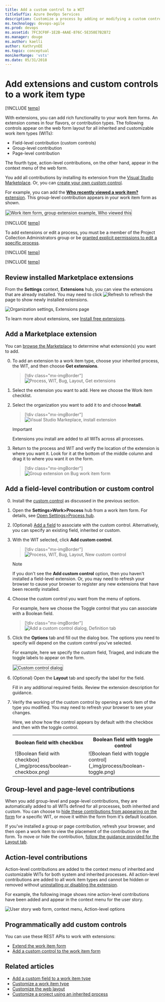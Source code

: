 ```yaml
---
title: Add a custom control to a WIT 
titleSuffix: Azure DevOps Services
description: Customize a process by adding or modifying a custom control for work item type when working in Azure DevOps Services
ms.technology: devops-agile
ms.prod: devops
ms.assetid: 7FC3CF0F-1E2B-4AAE-876C-5E358E7B2B72
ms.manager: douge
ms.author: kaelliauthor: KathrynEE
ms.topic: conceptual
monikerRange: 'vsts'
ms.date: 05/31/2018
---
```


# Add extensions and custom controls to a work item type 

[!INCLUDE [temp](../../../_shared/version-vsts-only.md)]

With extensions, you can add rich functionality to your work item forms. An extension comes in four flavors, or contribution types. The following controls appear on the web form layout for all inherited and customizable work item types (WITs):    
- Field-level contribution (custom controls) 
- Group-level contribution 
- Page-level contribution

The fourth type, action-level contributions, on the other hand, appear in the context menu of the web form.  

You add all contributions by installing its extension from the [Visual Studio Marketplace](https://marketplace.visualstudio.com/vsts). Or, you can [create your own custom control](../../../extend/get-started/node.md). 

For example, you can add the [**Who recently viewed a work item?** extension](https://marketplace.visualstudio.com/items?itemName=mmanela.vsts-workitem-recentlyviewed). This group-level contribution appears in your work item form as shown. 

<img src="_img/process/custom-controls-group-extension-example-who-recently-viewed.png" alt="Work item form, group extension example, Who viewed this" style="border: 2px solid #C3C3C3;" />


[!INCLUDE [temp](../_shared/process-prerequisites.md)] 

To add extensions or edit a process, you must be a member of the Project Collection Administrators group or be [granted explicit permissions to edit a specific process](../../../organizations/security/set-permissions-access-work-tracking.md#process-permissions).

[!INCLUDE [temp](../_shared/open-process-admin-context-ts.md)]

[!INCLUDE [temp](../_shared/automatic-update-project.md)] 


## Review installed Marketplace extensions   

From the **Settings** context, **Extensions** hub, you can view the extensions that are already installed. You may need to click ![Refresh](_img/process/custom-controls-refresh_extensions.png) to refresh the page to show newly installed extensions.  

![Organization settings, Extensions page](_img/process/custom-controls-extensions-admin-page-ts.png)   

To learn more about extensions, see [Install free extensions](../../../marketplace/install-vsts-extension.md).

<a id="add-extension">  </a>
## Add a Marketplace extension   

You can [browse the Marketplace](https://marketplace.visualstudio.com/search?term=control%20group%20tab%20page&target=vsts&category=Plan%20and%20track&hosting=cloud&sortBy=Relevance) to determine what extension(s) you want to add.

0. To add an extension to a work item type, choose your inherited process, the WIT, and then choose **Get extensions**.
 
	> [!div class="mx-imgBorder"]  
	> ![Process, WIT, Bug, Layout, Get extensions](_img/process/cprocess-choose-extensions.png) 

0. Select the extension you want to add. Here we choose the Work item checklist.

0. Select the organization you want to add it to and choose **Install**.  

	> [!div class="mx-imgBorder"]  
	> ![Visual Studio Markeplace, install extension](_img/process/cprocess-install-extension.png) 

	> [!IMPORTANT]  
	> Extensions you install are added to all WITs across all processes.

0. Return to the process and WIT and verify the location of the extension is where you want it. Look for it at the bottom of the middle column and drag it to where you want it on the form. 

	> [!div class="mx-imgBorder"]  
	> ![Group extension on Bug work item form](_img/process/cpfield-add-checklist-extension.png) 


<a id="add-field-control"></a>
## Add a field-level contribution or custom control 

0. Install the [custom control](#add-extension) as discussed in the previous section.  
  
0. Open the **Settings>Work>Process** hub from a work item form. For details, see [Open Settings>Process hub](add-custom-wit.md#open-process-wit).

0. (Optional) [Add a field](customize-process-field.md#add-custom-field) to associate with the custom control. Alternatively, you can specify an existing field, inherited or custom. 

0. With the WIT selected, click **Add custom control**. 

	> [!div class="mx-imgBorder"]  
	> ![Process, WIT, Bug, Layout, New custom control](_img/process/cpcontrols-add-custom-control.png) 

	> [!NOTE]    
	> If you don't see the **Add custom control** option, then you haven't installed a field-level extension. Or, you may need to refresh your browser to cause your browser to register any new extensions that have been recently installed. 
	
0. Choose the custom control you want from the menu of options. 

	For example, here we choose the Toggle control that you can associate with a Boolean field.   

	> [!div class="mx-imgBorder"]  
	> ![Add a  custom control dialog, Definition tab](_img/process/custom-control-add-field-level-control-to-bug.png) 

0. Click the **Options** tab and fill out the dialog box. The options you need to specify will depend on the custom control you've selected.   

	For example, here we specify the custom field, Triaged, and indicate the toggle labels to appear on the form.   

	<img src="_img/process/custom-control-add-field-level-control-to-bug-options-tab.png" alt="Custom control dialog" style="border: 2px solid #C3C3C3;" />

0. (Optional) Open the **Layout** tab and specify the label for the field. 
 
	Fill in any additional required fields. Review the extension description for guidance. 

0.	Verify the working of the custom control by opening a work item of the type you modified. You may need to refresh your browser to see your changes.  

	Here, we show how the control appears by default with the checkbox and then with the toggle control.  

	<table>
	<tr><th>Boolean field with checkbox</th>
	<th>Boolean field with toggle control</th></tr> 
	<tr><td>![Boolean field with checkbox](_img/process/boolean-checkbox.png)</td>
	<td>![Boolean field with toggle control](_img/process/boolean-toggle.png)</td>
	</tr> 
	</table>


## Group-level and page-level contributions

When you add group-level and page-level contributions, they are automatically added to all WITs defined for all processes, both inherited and custom. You can choose to [hide these contributions from appearing on the form](customize-process-field.md#show-hide-field) for a specific WIT, or move it within the form from it's default location. 

If you've installed a group or page contribution, refresh your browser, and then open a work item to view the placement of the contribution on the form. To move or hide the contribution, [follow the guidance provided for the Layout tab](customize-process-form.md).  


## Action-level contributions

Action-level contributions are added to the context menu of inherited and customizable WITs for both system and inherited processes. All action-level contributions are added to all work item types and cannot be hidden or removed without [uninstalling or disabling the extension](../../../marketplace/uninstall-disable-vsts-extensions.md).  

For example, the following image shows nine action-level contributions have been added and appear in the context menu for the user story.  

![User story web form, context menu, Action-level options](_img/process/custom-control-web-form-user-story-action-level-menu-options.png) 

<a id="process-rest-api">  </a>
## Programmatically add custom controls 
You can use these REST APIs to work with extensions:   
- [Extend the work item form](../../../extend/develop/add-workitem-extension.md)  
- [Add a custom control to the work item form](../../../extend/develop/custom-control.md)  


## Related articles 

- [Add a custom field to a work item type](customize-process-field.md)  
- [Customize a work item type](customize-process-wit.md)
- [Customize the web layout](customize-process-form.md)
- [Customize a project using an inherited process](customize-process.md)  


